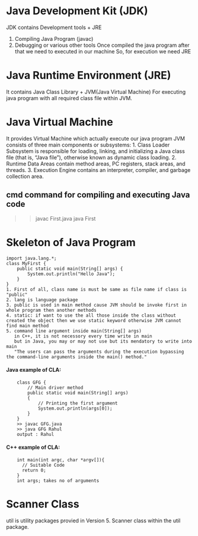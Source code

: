 # Java Development Kit (JDK)
  JDK contains Development tools + JRE
   1. Compiling Java Program (javac)
   2. Debugging or various other tools 
  Once compiled the java program after that 
  we need to executed in our machine So, for execution we need JRE

# Java Runtime Environment (JRE)
  It contains Java Class Library + JVM(Java Virtual Machine)
  For executing java program with all required class file within JVM.

# Java Virtual Machine
  It provides Virtual Machine which actually execute our java program
  JVM consists of three main components or subsystems:
    1. Class Loader Subsystem is responsible for loading, linking, and initializing a Java class file (that is, “Java file”), otherwise known as dynamic class loading.
    2. Runtime Data Areas contain method areas, PC registers, stack areas, and threads.
    3. Execution Engine contains an interpreter, compiler, and garbage collection area.

## cmd command for compiling and executing Java code
   >> javac First.java
   >> java First

# Skeleton of Java Program
    import java.lang.*;
    class MyFirst {
        public static void main(String[] args) {
            System.out.println("Hello Java");
        }
    }
    1. First of all, class name is must be same as file name if class is "public"
    2. lang is language package
    3. public is used in main method cause JVM should be invoke first in whole program then another methods
    4. static: if want to use the all those inside the class without created the object then we use static keyword otherwise JVM cannot find main method
    5. command line argument inside main(String[] args) 
       in C++, it is not necessory every time write in main
       but in Java, you may or may not use but its mendatory to write into main
       "The users can pass the arguments during the execution bypassing the command-line arguments inside the main() method."
#### Java example of CLA: 
        class GFG {
            // Main driver method
            public static void main(String[] args)
            {
                // Printing the first argument
                System.out.println(args[0]);
            }
        }
        >> javac GFG.java
        >> java GFG Rahul
        output : Rahul
#### C++ example of CLA:
        int main(int argc, char *argv[]){
          // Suitable Code
          return 0;
        }
        int args; takes no of arguments

# Scanner Class
  util is utility packages provied in Version 5.
  Scanner class within the util package.